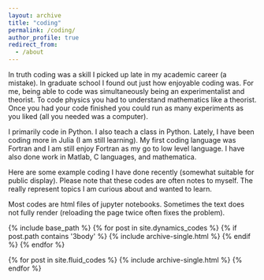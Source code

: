 ```yaml
---
layout: archive
title: "coding"
permalink: /coding/
author_profile: true
redirect_from:
  - /about
---
```


In truth coding was a skill I picked up late in my academic career (a mistake). In graduate school I found out just how enjoyable coding was. For me, being able to code was simultaneously being an experimentalist and theorist. To code physics you had to understand mathematics like a theorist. Once you had your code finished you could run as many experiments as you liked (all you needed was a computer).

I primarily code in Python. I also teach a class in Python. Lately, I have been coding more in Julia (I am still learning). My first coding language was Fortran and I am still enjoy Fortran as my go to low level language. I have also done work in Matlab, C languages, and mathematica.

Here are some example coding I have done recently (somewhat suitable for public display). Please note that these codes are often notes to myself. The really represent topics I am curious about and wanted to learn.

Most codes are html files of jupyter notebooks. Sometimes the text does not fully render (reloading the page twice often fixes the problem).


{% include base_path %}
{% for post in site.dynamics_codes %}
  {% if post.path contains '3body' %}
    {% include archive-single.html %}
  {% endif %}
{% endfor %}


{% for post in site.fluid_codes %}
    {% include archive-single.html %}
{% endfor %}
